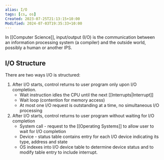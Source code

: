 ```yaml
---
alias: I/O
tags: [cs, os]
Created: 2023-07-25T21:13:15+10:00
Modified: 2024-07-03T19:35:33+10:00
---
```

In [[Computer Science]], input/output (I/O) is the communication between an information processing system (a compiler) and the outside world, possibly a human or another IPS.

## I/O Structure
There are two ways I/O is structured:
1. After I/O starts, control returns to user program only upon I/O completion.
	- Wait instruction idles the CPU until the next [[Interrupts|Interrupt]]
	- Wait loop (contention for memory access)
	- At most one I/O request is outstanding at a time, no simultaneous I/O processing
2. After I/O starts, control returns to user program without waiting for I/O completion
	- System call - request to the [[Operating Systems]] to allow user to wait for I/O completion
	- Device - status table contains entry for each I/O device indicating its type, address and state
	- OS indexes into I/O device table to determine device status and to modify table entry to include interrupt.

